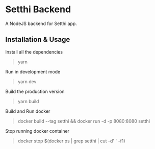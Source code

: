 # Setthi Backend
A NodeJS backend for Setthi app.

## Installation & Usage

Install all the dependencies
> yarn

Run in development mode
> yarn dev

Build the production version
> yarn build

Build and Run docker
> docker build --tag setthi && docker run -d -p 8080:8080 setthi

Stop running docker container
> docker stop $(docker ps | grep setthi | cut -d' ' -f1)